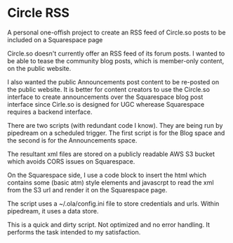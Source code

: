 # Circle RSS
A personal one-offish project to create an RSS feed of Circle.so posts to be included on a Squarespace page

Circle.so doesn't currently offer an RSS feed of its forum posts. I wanted to be able to tease the community blog posts, which is member-only content, on the public website.

I also wanted the public Announcements post content to be re-posted on the public website. It is better for content creators to use the Circle.so interface to create announcements over the Squarespace blog post interface since Cirle.so is designed for UGC wherease Squarespace requires a backend interface.

There are two scripts (with redundant code I know). They are being run by pipedream on a scheduled trigger.
The first script is for the Blog space and the second is for the Announcements space.

The resultant xml files are stored on a publicly readable AWS S3 bucket which avoids CORS issues on Squarespace.

On the Squarespace side, I use a code block to insert the html which contains some (basic atm) style elements and javascrpt to read the xml from the S3 url and render it on the Squarespace page.

The script uses a ~/.ola/config.ini file to store credentials and urls. Within pipedream, it uses a data store.

This is a quick and dirty script. Not optimized and no error handling. It performs the task intended to my satisfaction.